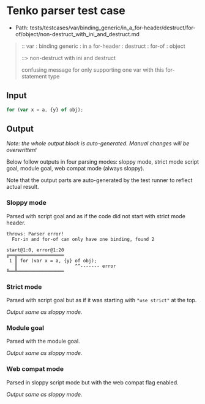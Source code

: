 # Tenko parser test case

- Path: tests/testcases/var/binding_generic/in_a_for-header/destruct/for-of/object/non-destruct_with_ini_and_destruct.md

> :: var : binding generic : in a for-header : destruct : for-of : object
>
> ::> non-destruct with ini and destruct
>
> confusing message for only supporting one var with this for-statement type

## Input

`````js
for (var x = a, {y} of obj);
`````

## Output

_Note: the whole output block is auto-generated. Manual changes will be overwritten!_

Below follow outputs in four parsing modes: sloppy mode, strict mode script goal, module goal, web compat mode (always sloppy).

Note that the output parts are auto-generated by the test runner to reflect actual result.

### Sloppy mode

Parsed with script goal and as if the code did not start with strict mode header.

`````
throws: Parser error!
  For-in and for-of can only have one binding, found 2

start@1:0, error@1:20
╔══╦═════════════════
 1 ║ for (var x = a, {y} of obj);
   ║                     ^^------- error
╚══╩═════════════════

`````

### Strict mode

Parsed with script goal but as if it was starting with `"use strict"` at the top.

_Output same as sloppy mode._

### Module goal

Parsed with the module goal.

_Output same as sloppy mode._

### Web compat mode

Parsed in sloppy script mode but with the web compat flag enabled.

_Output same as sloppy mode._
